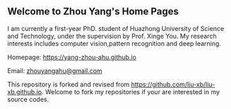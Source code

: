 ## Welcome to Zhou Yang's Home Pages

I am currently a first-year PhD. student of Huazhong University of Science and Technology, under the supervision by Prof. Xinge You. My research interests includes computer vision,pattern recognition and deep learning.

Homepage: https://yang-zhou-ahu.github.io

Email: zhouyangahu@gmail.com

This repository is forked and revised from https://github.com/liu-xb/liu-xb.github.io. 
Welcome to fork my repositories if your are interested in my source codes.
